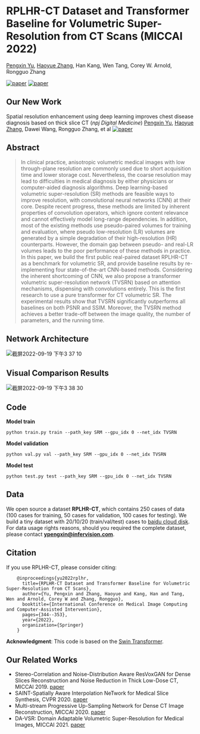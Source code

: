 # RPLHR-CT Dataset and Transformer Baseline for Volumetric Super-Resolution from CT Scans (MICCAI 2022)
[Pengxin Yu](https://github.com/smilenaxx/), [Haoyue Zhang](https://github.com/zhanghaoyue), 
Han Kang, Wen Tang, Corey W. Arnold, Rongguo Zhang

[![paper](https://img.shields.io/badge/arXiv-Paper-<COLOR>.svg)](https://arxiv.org/pdf/2206.06253.pdf)
[![paper](https://img.shields.io/badge/MICCAI-Paper-green)](https://link.springer.com/chapter/10.1007/978-3-031-16446-0_33)

## Our New Work
Spatial resolution enhancement using deep learning improves chest disease diagnosis based on thick slice CT (*npj Digital Medicine*) [Pengxin Yu](https://github.com/smilenaxx/), [Haoyue Zhang](https://github.com/zhanghaoyue), Dawei Wang, Rongguo Zhang, et al [![paper](https://img.shields.io/badge/npj_Digital_Medicine-Paper-green)](https://www.nature.com/articles/s41746-024-01338-8)

## Abstract
>In clinical practice, anisotropic volumetric medical images with low through-plane resolution are commonly used due to short acquisition time and lower storage cost. Nevertheless, the coarse resolution may lead to difficulties in medical diagnosis by either physicians or computer-aided diagnosis algorithms. Deep learning-based volumetric super-resolution (SR) methods are feasible ways to improve resolution, with convolutional neural networks (CNN) at their core. Despite recent progress, these methods are limited by inherent properties of convolution operators, which ignore content relevance and cannot effectively model long-range dependencies. In addition, most of the existing methods use pseudo-paired volumes for training and evaluation, where pseudo low-resolution (LR) volumes are generated by a simple degradation of their high-resolution (HR) counterparts. However, the domain gap between pseudo- and real-LR volumes leads to the poor performance of these methods in practice. 
In this paper, we build the first public real-paired dataset RPLHR-CT as a benchmark for volumetric SR, and provide baseline results by re-implementing four state-of-the-art CNN-based methods. Considering the inherent shortcoming of CNN, we also propose a transformer volumetric super-resolution network (TVSRN) based on attention mechanisms, dispensing with convolutions entirely. This is the first research to use a pure transformer for CT volumetric SR. The experimental results show that TVSRN significantly outperforms all baselines on both PSNR and SSIM. Moreover, the TVSRN method achieves a better trade-off between the image quality, the number of parameters, and the running time.

## Network Architecture
![截屏2022-09-19 下午3 37 10](https://user-images.githubusercontent.com/23478954/190970275-f7b153d2-de80-4c13-abb0-6c9526d1ae10.png)

## Visual Comparison Results
![截屏2022-09-19 下午3 38 30](https://user-images.githubusercontent.com/23478954/190970495-f94ccaea-b7e1-47b3-88d4-eadafe11ae4c.png)

## Code
**Model train**
```
python train.py train --path_key SRM --gpu_idx 0 --net_idx TVSRN
```
**Model validation**
```
python val.py val --path_key SRM --gpu_idx 0 --net_idx TVSRN
```
**Model test**
```
python test.py test --path_key SRM --gpu_idx 0 --net_idx TVSRN
```

## Data
We open source a dataset **RPLHR-CT**, which contains 250 cases of data (100 cases for training, 50 cases for validation, 100 cases for testing). 
We build a tiny dataset with 20/10/20 (train/val/test) cases to [baidu cloud disk](https://pan.baidu.com/s/1QXbcFuWAHOiY3FijEcsowQ?pwd=ut7p). 
For data usage rights reasons, should you required the complete dataset, please contact **ypengxin@infervision.com**.

## Citation
If you use RPLHR-CT, please consider citing:
```
    @inproceedings{yu2022rplhr,
      title={RPLHR-CT Dataset and Transformer Baseline for Volumetric Super-Resolution from CT Scans},
      author={Yu, Pengxin and Zhang, Haoyue and Kang, Han and Tang, Wen and Arnold, Corey W and Zhang, Rongguo},
      booktitle={International Conference on Medical Image Computing and Computer-Assisted Intervention},
      pages={344--353},
      year={2022},
      organization={Springer}
    }
```

**Acknowledgment**: This code is based on the [Swin Transformer](https://github.com/microsoft/Swin-Transformer).

## Our Related Works
- Stereo-Correlation and Noise-Distribution Aware ResVoxGAN for Dense Slices Reconstruction and Noise Reduction in Thick Low-Dose CT, MICCAI 2019. [paper](https://link.springer.com/chapter/10.1007/978-3-030-32226-7_37)
- SAINT-Spatially Aware Interpolation NeTwork for Medical Slice Synthesis, CVPR 2020. [paper](http://openaccess.thecvf.com/content_CVPR_2020/html/Peng_SAINT_Spatially_Aware_Interpolation_NeTwork_for_Medical_Slice_Synthesis_CVPR_2020_paper.html)
- Multi-stream Progressive Up-Sampling Network for Dense CT Image Reconstruction, MICCAI 2020. [paper](https://link.springer.com/chapter/10.1007/978-3-030-59725-2_50)
- DA-VSR: Domain Adaptable Volumetric Super-Resolution for Medical Images, MICCAI 2021. [paper](https://link.springer.com/chapter/10.1007/978-3-030-87231-1_8)





